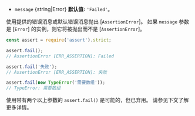 <!-- YAML
added: v0.1.21
-->
* `message` {string|Error} **默认值:** `'Failed'`。

使用提供的错误消息或默认错误消息抛出 [`AssertionError`]。 
如果 `message` 参数是 [`Error`] 的实例，则它将被抛出而不是 [`AssertionError`]。


```js
const assert = require('assert').strict;

assert.fail();
// AssertionError [ERR_ASSERTION]: Failed

assert.fail('失败');
// AssertionError [ERR_ASSERTION]: 失败

assert.fail(new TypeError('需要数组'));
// TypeError: 需要数组
```

使用带有两个以上参数的 `assert.fail()` 是可能的，但已弃用。 
请参见下文了解更多详情。


